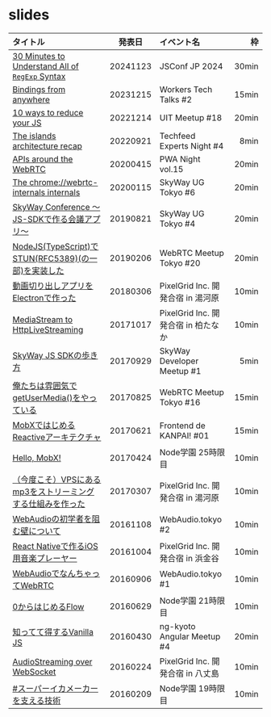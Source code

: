 # slides

| タイトル                                                                                                        |  発表日  | イベント名                          |    枠 |
| :-------------------------------------------------------------------------------------------------------------- | :------: | :---------------------------------- | ----: |
| [30 Minutes to Understand All of `RegExp` Syntax](https://leaysgur.github.io/slides/jsconf_jp-2024/)            | 20241123 | JSConf JP 2024                      | 30min |
| [Bindings from anywhere](https://leaysgur.github.io/slides/cloudflare_workers_tech_talks-2/)                    | 20231215 | Workers Tech Talks #2               | 15min |
| [10 ways to reduce your JS](https://leaysgur.github.io/slides/uit_meetup-18/)                                   | 20221214 | UIT Meetup #18                      | 20min |
| [The islands architecture recap](https://leaysgur.github.io/slides/techfeed_experts_night-4/)                   | 20220921 | Techfeed Experts Night #4           |  8min |
| [APIs around the WebRTC](https://leaysgur.github.io/slides/pwa_night-15/)                                       | 20200415 | PWA Night vol.15                    | 20min |
| [The chrome://webrtc-internals internals](https://leaysgur.github.io/slides/skyway_ug_tokyo-6/)                 | 20200115 | SkyWay UG Tokyo #6                  | 20min |
| [SkyWay Conference 〜JS-SDKで作る会議アプリ〜](https://leaysgur.github.io/slides/skyway_ug_tokyo-4/)            | 20190821 | SkyWay UG Tokyo #4                  | 20min |
| [NodeJS(TypeScript)でSTUN(RFC5389)(の一部)を実装した](https://leaysgur.github.io/slides/webrtc_meetup-20/)      | 20190206 | WebRTC Meetup Tokyo #20             | 20min |
| [動画切り出しアプリをElectronで作った](https://leaysgur.github.io/slides/pxg_camp-2018a/)                       | 20180306 | PixelGrid Inc. 開発合宿 in 湯河原   | 10min |
| [MediaStream to HttpLiveStreaming](https://leaysgur.github.io/slides/pxg_camp-2017b/)                           | 20171017 | PixelGrid Inc. 開発合宿 in 柏たなか | 10min |
| [SkyWay JS SDKの歩き方](https://leaysgur.github.io/slides/skyway_dev_meetup-1/)                                 | 20170929 | SkyWay Developer Meetup #1          |  5min |
| [俺たちは雰囲気でgetUserMedia()をやっている](https://leaysgur.github.io/slides/webrtc_meetup-16/)               | 20170825 | WebRTC Meetup Tokyo #16             | 15min |
| [MobXではじめるReactiveアーキテクチャ](https://leaysgur.github.io/slides/fe_de_kanpai-1/)                       | 20170621 | Frontend de KANPAI! #01             | 15min |
| [Hello, MobX!](https://leaysgur.github.io/slides/node_gakuen-25/)                                               | 20170424 | Node学園 25時限目                   | 10min |
| [（今度こそ）VPSにあるmp3をストリーミングする仕組みを作った](https://leaysgur.github.io/slides/pxg_camp-2017a/) | 20170307 | PixelGrid Inc. 開発合宿 in 湯河原   | 10min |
| [WebAudioの初学者を阻む壁について](https://leaysgur.github.io/slides/webaudio_tokyo-2/)                         | 20161108 | WebAudio.tokyo #2                   | 10min |
| [React Nativeで作るiOS用音楽プレーヤー](https://leaysgur.github.io/slides/pxg_camp-2016b/)                      | 20161004 | PixelGrid Inc. 開発合宿 in 浜金谷   | 10min |
| [WebAudioでなんちゃってWebRTC](https://leaysgur.github.io/slides/webaudio_tokyo-1/)                             | 20160906 | WebAudio.tokyo #1                   | 10min |
| [0からはじめるFlow](https://leaysgur.github.io/slides/node_gakuen-21/)                                          | 20160629 | Node学園 21時限目                   | 10min |
| [知ってて得するVanilla JS](https://leaysgur.github.io/slides/ng_kyoto-4/)                                       | 20160430 | ng-kyoto Angular Meetup #4          | 20min |
| [AudioStreaming over WebSocket](https://leaysgur.github.io/slides/pxg_camp-2016a/)                              | 20160224 | PixelGrid Inc. 開発合宿 in 八丈島   | 10min |
| [#スーパーイカメーカー を支える技術](https://leaysgur.github.io/slides/node_gakuen-19/)                         | 20160209 | Node学園 19時限目                   | 10min |
